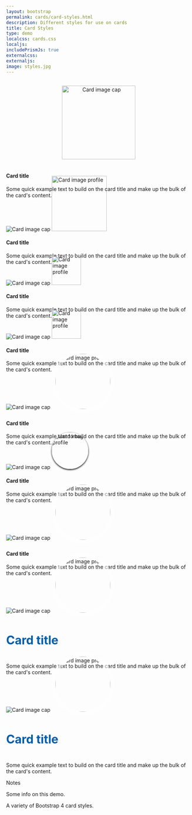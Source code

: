 ```yaml
---
layout: bootstrap
permalink: cards/card-styles.html
description: Different styles for use on cards
title: Card Styles
type: demo
localcss: cards.css
localjs:
includePrismJs: true
externalcss:
externaljs:
image: styles.jpg
---
```


<style>
    .card.card-profile-1 {
        position: relative;
    }

    .card-img-wrap {
        position: relative;
        text-align: center;
    }

    .card.card-profile-1 .card-img-top.rounded-circle {
        width: 200px;
        height: 200px;
        margin: 1rem auto;
        object-fit: cover;
    }

    .card.card-profile-2 .card-img-profile {
        width: 150px;
        margin: 0 auto;
        margin-top: -75px; /* 1/2 of the width */
    }

    .card.card-profile-3 .card-img-profile {
        width: 80px;
        margin-top: -40px; /* 1/2 of the width */
    }

    .card.card.card-profile-3 .card-img-profile.right {
        width: 80px;
        margin-top: -40px; /* 1/2 of the width */
        margin-left: auto;
    }

    .card.card-profile-4 .card-img-profile {
        width: 150px;
        margin: 0 auto;
        margin-top: -75px; /* 1/2 of the width */
        border: 10px solid rgba(255,255,255,.5);
        border-radius: 50%;
        height: 150px; /* same as width */
    }

    .card.card-profile-4a .card-img-profile {
        width: 150px;
        margin: 0 auto;
        margin-top: -75px; /* 1/2 of the width */
        border: 10px solid rgba(255,255,255,.5);
        border-radius: 50%;
        height: 150px; /* same as width */
    }

    .card.card-profile-4a .card-title {
        font-size: 2rem;
        font-weight: bold;
        color: #005eaa;
    }

    .card.card-profile-4a .card-body {
        padding-top: 0;
    }

    .card.card-profile-5 .card-img-profile {
        width: 100px;
        margin: 0 auto;
        margin-top: -50px; /* 1/2 of the width */
        border-radius: 50%;
        height: 100px; /* same as width */
        box-shadow: 0px 2px 4px #000000;
    }

    .fa-facebook-square {
        color: #3b5998
    }

    .fa-twitter-square {
        color: #55acee
    }

    .fab {
        font-size: 2rem;
    }

    .fab:not(last-child) {
        margin-right: .7rem;
    }
</style>

<div class="container">
    <div class="row">
        <div class="col-lg-4 col-md-6 mb-3">
            <div class="card card-profile-1">
                <div class="card-img-wrap">
                    <img alt="Card image cap" class="card-img-top img-fluid rounded-circle"
                    src="https://raw.githubusercontent.com/peterbenoit/cdn/master/images/horizontal/city/col-4/img%20(34).jpg">
                </div>
                <div class="card-body">
                    <h4 class="card-title">Card title</h4>
                    <p class="card-text">Some quick example text to build on the card title and
                        make up the bulk of the card's content.</p>
                </div>
            </div>
        </div>
        <div class="col-lg-4 col-md-6 mb-3">
            <div class="card card-profile-2">
                <img alt="Card image cap" class="card-img-top img-fluid"
                    src="https://raw.githubusercontent.com/peterbenoit/cdn/master/images/horizontal/city/col-4/img%20(18).jpg">
                <img alt="Card image profile" class="card-img-profile"
                    src="https://raw.githubusercontent.com/peterbenoit/cdn/master/images/avatars/avatar%20(1).png">
                <div class="card-body">
                    <h4 class="card-title">Card title</h4>
                    <p class="card-text">Some quick example text to build on the card title and
                        make up the bulk of the card's content.</p>
                </div>
            </div>
        </div>
        <div class="col-lg-4 col-md-6 mb-3">
            <div class="card card-profile-3">
                <img alt="Card image cap" class="card-img-top img-fluid"
                    src="https://raw.githubusercontent.com/peterbenoit/cdn/master/images/horizontal/city/col-4/img%20(35).jpg">
                    <img alt="Card image profile" class="card-img-profile"
                    src="https://raw.githubusercontent.com/peterbenoit/cdn/master/images/avatars/avatar%20(2).png">
                <div class="card-body">
                    <h4 class="card-title">Card title</h4>
                    <p class="card-text">Some quick example text to build on the card title and
                        make up the bulk of the card's content.</p>
                </div>
            </div>
        </div>
    </div>
    <div class="row">
        <div class="col-lg-4 col-md-6 mb-3">
            <div class="card card-profile-3">
                <img alt="Card image cap" class="card-img-top img-fluid"
                    src="https://raw.githubusercontent.com/peterbenoit/cdn/master/images/horizontal/city/col-4/img%20(39).jpg">
                    <img alt="Card image profile" class="card-img-profile right"
                    src="https://raw.githubusercontent.com/peterbenoit/cdn/master/images/avatars/avatar%20(3).png">
                <div class="card-body">
                    <h4 class="card-title">Card title</h4>
                    <p class="card-text">Some quick example text to build on the card title and
                        make up the bulk of the card's content.</p>
                </div>
            </div>
        </div>
        <div class="col-lg-4 col-md-6 mb-3">
            <div class="card card-profile-4">
                <img alt="Card image cap" class="card-img-top img-fluid"
                    src="https://raw.githubusercontent.com/peterbenoit/cdn/master/images/horizontal/city/col-4/img%20(16).jpg">
                <img alt="Card image profile" class="card-img-profile"
                    src="https://raw.githubusercontent.com/peterbenoit/cdn/master/images/users/user%20(3).png">
                <div class="card-body">
                    <h4 class="card-title">Card title</h4>
                    <p class="card-text">Some quick example text to build on the card title and
                        make up the bulk of the card's content.</p>
                </div>
            </div>
        </div>
        <div class="col-lg-4 col-md-6 mb-3">
            <div class="card card-profile-5">
                <img alt="Card image cap" class="card-img-top img-fluid"
                    src="https://raw.githubusercontent.com/peterbenoit/cdn/master/images/horizontal/city/col-4/img%20(38).jpg">
                <img alt="Card image profile" class="card-img-profile"
                    src="https://raw.githubusercontent.com/peterbenoit/cdn/master/images/users/user%20(2).png">
                <div class="card-body">
                    <h4 class="card-title">Card title</h4>
                    <p class="card-text">Some quick example text to build on the card title and
                        make up the bulk of the card's content.</p>
                </div>
            </div>
        </div>
    </div>
    <div class="row">
        <div class="col-lg-4 col-md-6 mb-3">
            <div class="card card-profile-4 text-center">
                <img alt="Card image cap" class="card-img-top img-fluid"
                    src="https://raw.githubusercontent.com/peterbenoit/cdn/master/images/horizontal/city/col-4/img%20(16).jpg">
                <img alt="Card image profile" class="card-img-profile"
                    src="https://raw.githubusercontent.com/peterbenoit/cdn/master/images/users/user%20(3).png">
                <div class="card-body">
                    <h4 class="card-title">Card title</h4>
                    <p class="card-text">Some quick example text to build on the card title and
                        make up the bulk of the card's content.</p>
                </div>
            </div>
        </div>
        <div class="col-lg-4 col-md-6 mb-3">
            <div class="card card-profile-4a text-center">
                <img alt="Card image cap" class="card-img-top img-fluid"
                    src="https://raw.githubusercontent.com/peterbenoit/cdn/master/images/horizontal/city/col-4/img%20(16).jpg">
                <img alt="Card image profile" class="card-img-profile"
                    src="https://raw.githubusercontent.com/peterbenoit/cdn/master/images/users/user%20(3).png">
                <div class="card-body">
                    <h4 class="card-title">Card title</h4>
                    <p class="card-text">Some quick example text to build on the card title and
                        make up the bulk of the card's content.</p>
                </div>
            </div>
        </div>
        <div class="col-lg-4 col-md-6 mb-3">
            <div class="card card-profile-4a text-center">
                <img alt="Card image cap" class="card-img-top img-fluid"
                    src="https://raw.githubusercontent.com/peterbenoit/cdn/master/images/horizontal/city/col-4/img%20(16).jpg">
                <img alt="Card image profile" class="card-img-profile"
                    src="https://raw.githubusercontent.com/peterbenoit/cdn/master/images/users/user%20(3).png">
                <div class="card-body">
                    <h4 class="card-title text-uppercase">Card title</h4>
                    <p class="card-text">Some quick example text to build on the card title and
                        make up the bulk of the card's content.</p>
                </div>
                <div class="card-footer">
                    <i class="fab fa-facebook-square"></i>
                    <i class="fab fa-instagram"></i>
                    <i class="fab fa-twitter-square"></i>
                </div>
            </div>
        </div>
    </div>
</div>
<div class="container">
<div aria-multiselectable="true" class="accordion indicator-plus accordion-white mb-3 mt-3" id="accordion-4" role="tabpanel">
	<div class="card">
		<div aria-expanded="false" class="card-header collapsed" data-target="#accordion-4-collapse-3" data-toggle="collapse" id="accordion-4-card-3" role="tab">
			<a class="card-title" data-controls="accordion-4-collapse-3">Notes</a>
		</div>
		<div aria-labelledby="accordion-4-card-3" class="collapse show" id="accordion-4-collapse-3" role="tabpanel">
			<div class="card-body">
				<p>Some info on this demo.</p>
				<p>A variety of Bootstrap 4 card styles.</p>
			</div>
		</div>
	</div>
</div>
</div>
